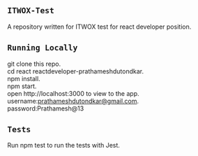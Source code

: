 ## `ITWOX-Test`
A repository written for ITWOX test for react developer position.

## `Running Locally`
git clone this repo.\
cd react reactdeveloper-prathameshdutondkar.\
npm install.\
npm start.\
open http://localhost:3000 to view to the app.\
username:prathameshdutondkar@gmail.com.\
password:Prathamesh@13

## `Tests`
Run npm test to run the tests with Jest.
